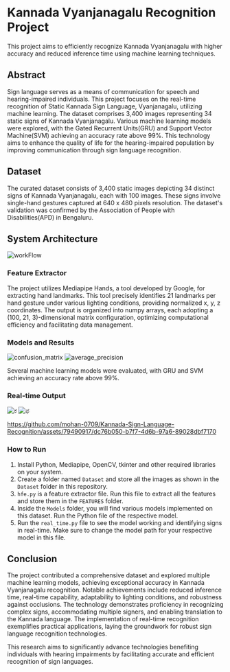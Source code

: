 # Kannada Vyanjanagalu Recognition Project

This project aims to efficiently recognize Kannada Vyanjanagalu with higher accuracy and reduced inference time using machine learning techniques.

## Abstract

Sign language serves as a means of communication for speech and hearing-impaired individuals. This project focuses on the real-time recognition of Static Kannada Sign Language, Vyanjanagalu, utilizing machine learning. The dataset comprises 3,400 images representing 34 static signs of Kannada Vyanjanagalu. Various machine learning models were explored, with the Gated Recurrent Units(GRU) and Support Vector Machine(SVM) achieving an accuracy rate above 99%. This technology aims to enhance the quality of life for the hearing-impaired population by improving communication through sign language recognition.

## Dataset

The curated dataset consists of 3,400 static images depicting 34 distinct signs of Kannada Vyanjanagalu, each with 100 images. These signs involve single-hand gestures captured at 640 x 480 pixels resolution. The dataset's validation was confirmed by the Association of People with Disabilities(APD) in Bengaluru.

## System Architecture
![workFlow](https://github.com/mohan-0709/Kannada-Sign-Language-Recognition/assets/79490917/3c9943d8-1f8e-416b-9b57-89541419410c)

### Feature Extractor

The project utilizes Mediapipe Hands, a tool developed by Google, for extracting hand landmarks. This tool precisely identifies 21 landmarks per hand gesture under various lighting conditions, providing normalized x, y, z coordinates. The output is organized into numpy arrays, each adopting a (100, 21, 3)-dimensional matrix configuration, optimizing computational efficiency and facilitating data management.

### Models and Results

![confusion_matrix](https://github.com/mohan-0709/Kannada-Sign-Language-Recognition/assets/79490917/b4e9337e-6f43-4c1c-8048-695a0d45db5f)
![average_precision](https://github.com/mohan-0709/Kannada-Sign-Language-Recognition/assets/79490917/67267df5-ab5f-4a25-8d18-0d153535e09c)


Several machine learning models were evaluated, with GRU and SVM achieving an accuracy rate above 99%.

### Real-time Output

![ಕ](https://github.com/mohan-0709/Kannada-Sign-Language-Recognition/assets/79490917/ab730ba1-3b67-48e0-88ce-d2a339f40657)
![ಫ](https://github.com/mohan-0709/Kannada-Sign-Language-Recognition/assets/79490917/2f7c9a2d-594b-4a7c-8e44-5e48d5153c9b)

https://github.com/mohan-0709/Kannada-Sign-Language-Recognition/assets/79490917/dc76b050-b7f7-4d6b-97a6-89028dbf7170


### How to Run

1. Install Python, Mediapipe, OpenCV, tkinter and other required libraries on your system.
2. Create a folder named `Dataset` and store all the images as shown in the `Dataset` folder in this repository.
3. `hfe.py` is a feature extractor file. Run this file to extract all the features and store them in the `FEATURES` folder.
4. Inside the `Models` folder, you will find various models implemented on this dataset. Run the Python file of the respective model.
5. Run the `real_time.py` file to see the model working and identifying signs in real-time. Make sure to change the model path for your respective model in this file.


## Conclusion

The project contributed a comprehensive dataset and explored multiple machine learning models, achieving exceptional accuracy in Kannada Vyanjanagalu recognition. Notable achievements include reduced inference time, real-time capability, adaptability to lighting conditions, and robustness against occlusions. The technology demonstrates proficiency in recognizing complex signs, accommodating multiple signers, and enabling translation to the Kannada language. The implementation of real-time recognition exemplifies practical applications, laying the groundwork for robust sign language recognition technologies.

This research aims to significantly advance technologies benefiting individuals with hearing impairments by facilitating accurate and efficient recognition of sign languages.
